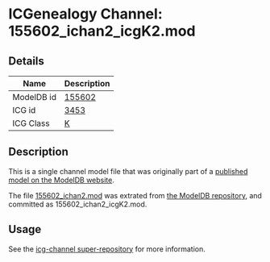 # ICGenealogy Channel: 155602\_ichan2\_icgK2.mod

## Details

Name | Description
---- | -----------
ModelDB id | [155602](http://senselab.med.yale.edu/ModelDB/ShowModel.cshtml?model=155602)
ICG id | [3453](http://icg.neurotheory.ox.ac.uk/channels/1/3453)
ICG Class | [K](http://icg.neurotheory.ox.ac.uk/channels/1)

## Description

This is a single channel model file that was originally part of a [published model on the ModelDB website](http://senselab.med.yale.edu/mModelDB/ShowModel.cshtml?model=155602).

The file [155602\_ichan2.mod](155602_ichan2_icgK2.mod) was extrated from [the ModelDB repository](http://senselab.med.yale.edu/ModelDB/ShowModel.cshtml?model=155602), and committed as 155602\_ichan2\_icgK2.mod.

## Usage

See the [icg-channel super-repository](https://github.com/icgenealogy/icg-channels) for more information.